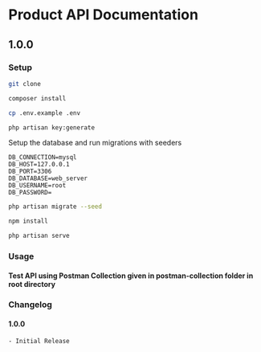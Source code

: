 # Product API Documentation
## 1.0.0

### Setup

```bash
git clone 
```

```bash
composer install
```

```bash
cp .env.example .env
```

```bash
php artisan key:generate
```

Setup the database and run migrations with seeders

```ENV
DB_CONNECTION=mysql
DB_HOST=127.0.0.1
DB_PORT=3306
DB_DATABASE=web_server
DB_USERNAME=root
DB_PASSWORD=
```

```bash
php artisan migrate --seed
```

```bash
npm install
```

```bash
php artisan serve
```

### Usage
#### Test API using Postman Collection given in postman-collection folder in root directory

### Changelog

#### 1.0.0
    - Initial Release
